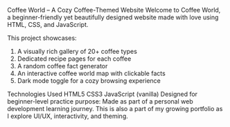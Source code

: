 Coffee World – A Cozy Coffee-Themed Website
Welcome to Coffee World, a beginner-friendly yet beautifully designed website made with love using HTML, CSS, and JavaScript.

This project showcases:
1. A visually rich gallery of 20+ coffee types
2. Dedicated recipe pages for each coffee
3. A random coffee fact generator
4. An interactive coffee world map with clickable facts
5.  Dark mode toggle for a cozy browsing experience

   
Technologies Used
HTML5
CSS3
JavaScript (vanilla)
Designed for beginner-level practice
purpose: Made as part of a personal web development learning journey. This is also a part of my growing portfolio as I explore UI/UX, interactivity, and theming.

